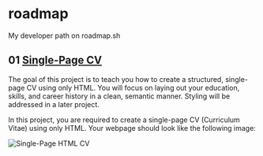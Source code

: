 # roadmap
My developer path on roadmap.sh

## 01 [Single-Page CV](https://roadmap.sh/projects/single-page-cv)

The goal of this project is to teach you how to create a structured, single-page CV using only HTML. You will focus on laying out your education, skills, and career history in a clean, semantic manner. Styling will be addressed in a later project.

In this project, you are required to create a single-page CV (Curriculum Vitae) using only HTML. Your webpage should look like the following image:

<img src="https://assets.roadmap.sh/guest/resume-template-zyl70.png" alt="Single-Page HTML CV">
